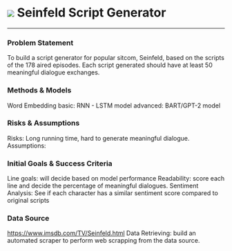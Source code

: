 # ![](https://ga-dash.s3.amazonaws.com/production/assets/logo-9f88ae6c9c3871690e33280fcf557f33.png) Seinfeld Script Generator
---
### Problem Statement

To build a script generator for popular sitcom, Seinfeld, based on the scripts of the 178 aired episodes. Each script generated should have at least 50 meaningful dialogue exchanges.

### Methods & Models
Word Embedding
basic: RNN - LSTM model
advanced: BART/GPT-2 model


### Risks & Assumptions
Risks: Long running time, hard to generate meaningful dialogue. 
Assumptions: 


### Initial Goals & Success Criteria
Line goals: will decide based on model performance
Readability: score each line and decide the percentage of meaningful dialogues.
Sentiment Analysis: See if each character has a similar sentiment score compared to original scripts


### Data Source
https://www.imsdb.com/TV/Seinfeld.html
Data Retrieving: build an automated scraper to perform web scrapping from the data source.